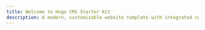 ```yaml
---
title: Welcome to Hugo CMS Starter Kit
description: A modern, customizable website template with integrated content management
---
```


